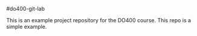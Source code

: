 #do400-git-lab


This is an example project repository for the DO400 course.
This repo is a simple example.

